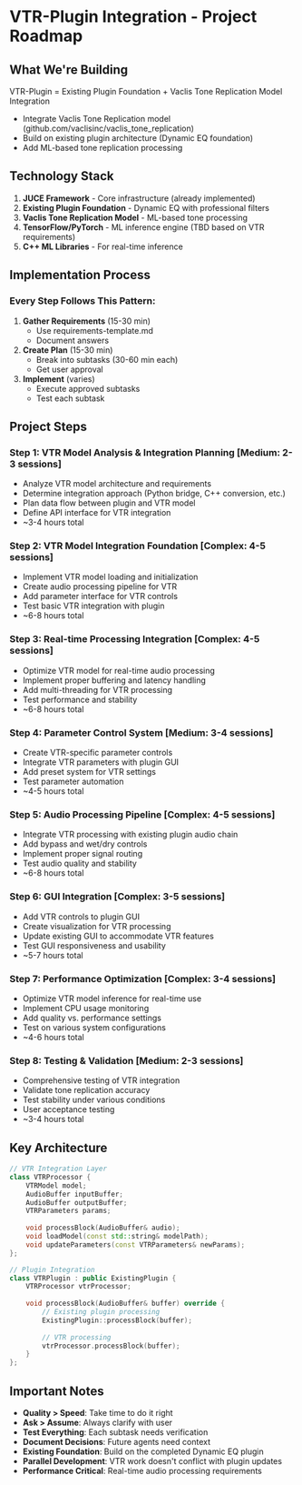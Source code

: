 # VTR-Plugin Integration - Project Roadmap

## What We're Building
VTR-Plugin = Existing Plugin Foundation + Vaclis Tone Replication Model Integration
- Integrate Vaclis Tone Replication model (github.com/vaclisinc/vaclis_tone_replication)
- Build on existing plugin architecture (Dynamic EQ foundation)
- Add ML-based tone replication processing

## Technology Stack
1. **JUCE Framework** - Core infrastructure (already implemented)
2. **Existing Plugin Foundation** - Dynamic EQ with professional filters
3. **Vaclis Tone Replication Model** - ML-based tone processing
4. **TensorFlow/PyTorch** - ML inference engine (TBD based on VTR requirements)
5. **C++ ML Libraries** - For real-time inference

## Implementation Process

### Every Step Follows This Pattern:
1. **Gather Requirements** (15-30 min)
   - Use requirements-template.md
   - Document answers
2. **Create Plan** (15-30 min)
   - Break into subtasks (30-60 min each)
   - Get user approval
3. **Implement** (varies)
   - Execute approved subtasks
   - Test each subtask

## Project Steps

### Step 1: VTR Model Analysis & Integration Planning [Medium: 2-3 sessions]
- Analyze VTR model architecture and requirements
- Determine integration approach (Python bridge, C++ conversion, etc.)
- Plan data flow between plugin and VTR model
- Define API interface for VTR integration
- ~3-4 hours total

### Step 2: VTR Model Integration Foundation [Complex: 4-5 sessions]
- Implement VTR model loading and initialization
- Create audio processing pipeline for VTR
- Add parameter interface for VTR controls
- Test basic VTR integration with plugin
- ~6-8 hours total

### Step 3: Real-time Processing Integration [Complex: 4-5 sessions]
- Optimize VTR model for real-time audio processing
- Implement proper buffering and latency handling
- Add multi-threading for VTR processing
- Test performance and stability
- ~6-8 hours total

### Step 4: Parameter Control System [Medium: 3-4 sessions]
- Create VTR-specific parameter controls
- Integrate VTR parameters with plugin GUI
- Add preset system for VTR settings
- Test parameter automation
- ~4-5 hours total

### Step 5: Audio Processing Pipeline [Complex: 4-5 sessions]
- Integrate VTR processing with existing plugin audio chain
- Add bypass and wet/dry controls
- Implement proper signal routing
- Test audio quality and stability
- ~6-8 hours total

### Step 6: GUI Integration [Complex: 3-5 sessions]
- Add VTR controls to plugin GUI
- Create visualization for VTR processing
- Update existing GUI to accommodate VTR features
- Test GUI responsiveness and usability
- ~5-7 hours total

### Step 7: Performance Optimization [Complex: 3-4 sessions]
- Optimize VTR model inference for real-time use
- Implement CPU usage monitoring
- Add quality vs. performance settings
- Test on various system configurations
- ~4-6 hours total

### Step 8: Testing & Validation [Medium: 2-3 sessions]
- Comprehensive testing of VTR integration
- Validate tone replication accuracy
- Test stability under various conditions
- User acceptance testing
- ~3-4 hours total

## Key Architecture
```cpp
// VTR Integration Layer
class VTRProcessor {
    VTRModel model;
    AudioBuffer inputBuffer;
    AudioBuffer outputBuffer;
    VTRParameters params;
    
    void processBlock(AudioBuffer& audio);
    void loadModel(const std::string& modelPath);
    void updateParameters(const VTRParameters& newParams);
};

// Plugin Integration
class VTRPlugin : public ExistingPlugin {
    VTRProcessor vtrProcessor;
    
    void processBlock(AudioBuffer& buffer) override {
        // Existing plugin processing
        ExistingPlugin::processBlock(buffer);
        
        // VTR processing
        vtrProcessor.processBlock(buffer);
    }
};
```

## Important Notes
- **Quality > Speed**: Take time to do it right
- **Ask > Assume**: Always clarify with user
- **Test Everything**: Each subtask needs verification
- **Document Decisions**: Future agents need context
- **Existing Foundation**: Build on the completed Dynamic EQ plugin
- **Parallel Development**: VTR work doesn't conflict with plugin updates
- **Performance Critical**: Real-time audio processing requirements